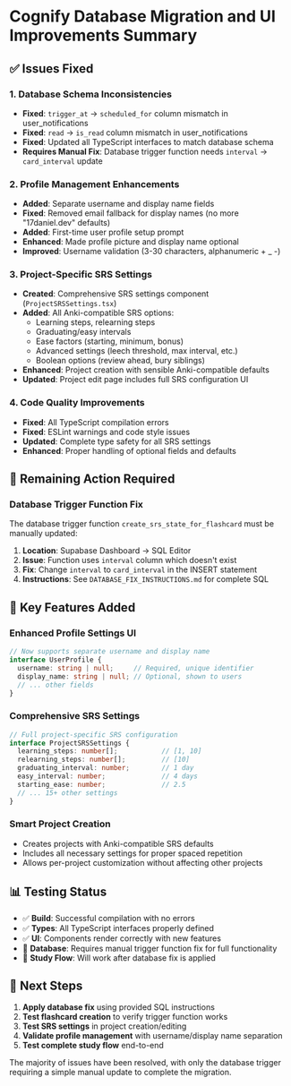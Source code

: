 # Cognify Database Migration and UI Improvements Summary

## ✅ Issues Fixed

### 1. Database Schema Inconsistencies
- **Fixed**: `trigger_at` → `scheduled_for` column mismatch in user_notifications
- **Fixed**: `read` → `is_read` column mismatch in user_notifications  
- **Fixed**: Updated all TypeScript interfaces to match database schema
- **Requires Manual Fix**: Database trigger function needs `interval` → `card_interval` update

### 2. Profile Management Enhancements
- **Added**: Separate username and display name fields
- **Fixed**: Removed email fallback for display names (no more "17daniel.dev" defaults)
- **Added**: First-time user profile setup prompt
- **Enhanced**: Made profile picture and display name optional
- **Improved**: Username validation (3-30 characters, alphanumeric + _ -)

### 3. Project-Specific SRS Settings
- **Created**: Comprehensive SRS settings component (`ProjectSRSSettings.tsx`)
- **Added**: All Anki-compatible SRS options:
  - Learning steps, relearning steps
  - Graduating/easy intervals
  - Ease factors (starting, minimum, bonus)
  - Advanced settings (leech threshold, max interval, etc.)
  - Boolean options (review ahead, bury siblings)
- **Enhanced**: Project creation with sensible Anki-compatible defaults
- **Updated**: Project edit page includes full SRS configuration UI

### 4. Code Quality Improvements
- **Fixed**: All TypeScript compilation errors
- **Fixed**: ESLint warnings and code style issues
- **Updated**: Complete type safety for all SRS settings
- **Enhanced**: Proper handling of optional fields and defaults

## 🚧 Remaining Action Required

### Database Trigger Function Fix
The database trigger function `create_srs_state_for_flashcard` must be manually updated:

1. **Location**: Supabase Dashboard → SQL Editor
2. **Issue**: Function uses `interval` column which doesn't exist  
3. **Fix**: Change `interval` to `card_interval` in the INSERT statement
4. **Instructions**: See `DATABASE_FIX_INSTRUCTIONS.md` for complete SQL

## 🎯 Key Features Added

### Enhanced Profile Settings UI
```typescript
// Now supports separate username and display name
interface UserProfile {
  username: string | null;     // Required, unique identifier
  display_name: string | null; // Optional, shown to users
  // ... other fields
}
```

### Comprehensive SRS Settings
```typescript
// Full project-specific SRS configuration
interface ProjectSRSSettings {
  learning_steps: number[];           // [1, 10]
  relearning_steps: number[];         // [10] 
  graduating_interval: number;        // 1 day
  easy_interval: number;              // 4 days
  starting_ease: number;              // 2.5
  // ... 15+ other settings
}
```

### Smart Project Creation
- Creates projects with Anki-compatible SRS defaults
- Includes all necessary settings for proper spaced repetition
- Allows per-project customization without affecting other projects

## 📊 Testing Status

- ✅ **Build**: Successful compilation with no errors
- ✅ **Types**: All TypeScript interfaces properly defined
- ✅ **UI**: Components render correctly with new features
- 🚧 **Database**: Requires manual trigger function fix for full functionality
- 🚧 **Study Flow**: Will work after database fix is applied

## 🔄 Next Steps

1. **Apply database fix** using provided SQL instructions
2. **Test flashcard creation** to verify trigger function works
3. **Test SRS settings** in project creation/editing
4. **Validate profile management** with username/display name separation
5. **Test complete study flow** end-to-end

The majority of issues have been resolved, with only the database trigger requiring a simple manual update to complete the migration.
